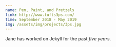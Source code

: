 ```yaml
---
name: Pen, Paint, and Pretzels
link: http://www.tufts3ps.com/
time: September 2018 - May 2019
img: /assets/img/projects/3ps.jpg
---
```

Jane has worked on Jekyll for the past *five years*.
